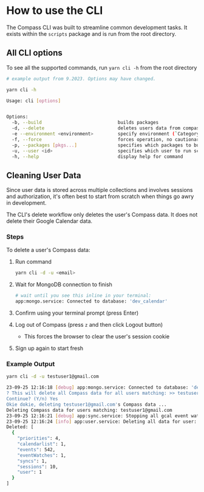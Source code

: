 # How to use the CLI

The Compass CLI was built to streamline common development tasks.
It exists within the `scripts` package and is run from the root directory.

## All CLI options

To see all the supported commands, run `yarn cli -h` from the root directory

```bash
# example output from 9.2023. Options may have changed.

yarn cli -h

Usage: cli [options]


Options:
  -b, --build                            builds packages
  -d, --delete                           deletes users data from compass database
  -e --environment <environment>         specify environment (`Category_VM` value)
  -f, --force                            forces operation, no cautionary prompts
  -p, --packages [pkgs...]               specifies which packages to build
  -u, --user <id>                        specifies which user to run script for
  -h, --help                             display help for command
```

## Cleaning User Data

Since user data is stored across multiple collections and involves sessions and authorization, it's often best to start from scratch when things go awry in development.

The CLI's delete workflow only deletes the user's Compass data. It does not delete their Google Calendar data.

### Steps

To delete a user's Compass data:

1. Run command

   ```bash
   yarn cli -d -u <email>
   ```

2. Wait for MongoDB connection to finish

   ```bash
   # wait until you see this inline in your terminal:
   app:mongo.service: Connected to database: 'dev_calendar'
   ```

3. Confirm using your terminal prompt (press Enter)

4. Log out of Compass (press `z` and then click Logout button)

   - This forces the browser to clear the user's session cookie

5. Sign up again to start fresh

### Example Output

```bash
yarn cli -d -u testuser1@gmail.com

23-09-25 12:16:18 [debug] app:mongo.service: Connected to database: 'dev
? This will delete all Compass data for all users matching: >> testuser1@gmail.com <<
Continue? (Y/n) Yes
Okie dokie, deleting testuser1@gmail.com's Compass data ...
Deleting Compass data for users matching: testuser1@gmail.com
23-09-25 12:16:21 [debug] app:sync.service: Stopping all gcal event watches for user: 83n14f39a4fe422d472d6b99
23-09-25 12:16:24 [info] app:user.service: Deleting all data for user: 83n14f39a4fe422d472d6b99
Deleted: [
  {
    "priorities": 4,
    "calendarlist": 1,
    "events": 542,
    "eventWatches": 1,
    "syncs": 1,
    "sessions": 10,
    "user": 1
  }
]
```
